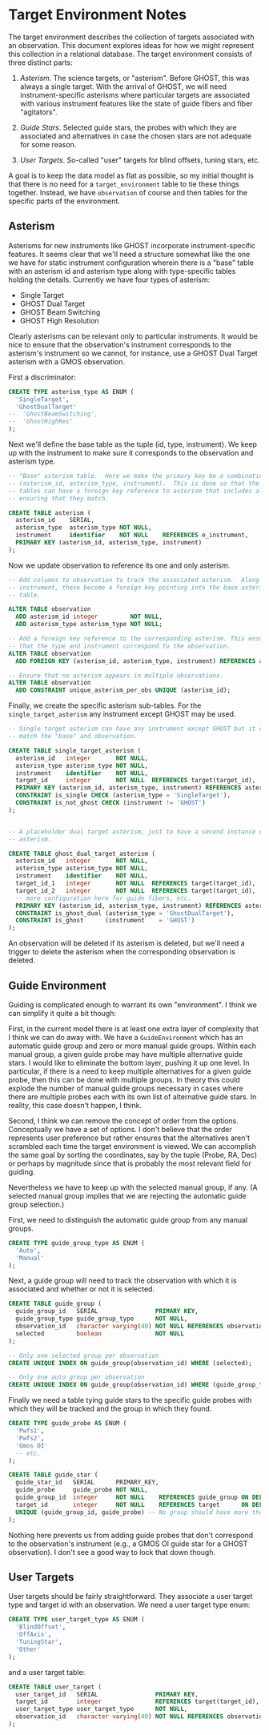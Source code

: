 
# Target Environment Notes

The target environment describes the collection of targets associated with an observation.  This document explores ideas for how we might represent this collection in a relational database. The target environment consists of three distinct parts:

1. _Asterism_. The science targets, or "asterism".  Before GHOST, this was always a single target. With the arrival of GHOST, we will need instrument-specific asterisms where particular targets are associated with various instrument features like the state of guide fibers and fiber "agitators".

2. _Guide Stars_. Selected guide stars, the probes with which they are associated and alternatives in case the chosen stars are not adequate for some reason. 

3. _User Targets_. So-called "user" targets for blind offsets, tuning stars, etc.

A goal is to keep the data model as flat as possible, so my initial thought is that there is no need for a `target_environment` table to tie these things together.  Instead, we have `observation` of course and then tables for the specific parts of the environment.


## Asterism

Asterisms for new instruments like GHOST incorporate instrument-specific features.  It seems clear that we'll need a structure somewhat like the one we have for static instrument configuration wherein there is a "base" table with an asterism id and asterism type along with type-specific tables holding the details.  Currently we have four types of asterism:

* Single Target
* GHOST Dual Target
* GHOST Beam Switching 
* GHOST High Resolution

Clearly asterisms can be relevant only to particular instruments.  It would be nice to ensure that the observation's instrument corresponds to the asterism's instrument so we cannot, for instance, use a GHOST Dual Target asterism with a GMOS observation.

First a discriminator:

```sql
CREATE TYPE asterism_type AS ENUM (
  'SingleTarget',
  'GhostDualTarget'
--  'GhostBeamSwitching',
--  'GhostHighRes'
);
```

Next we'll define the base table as the tuple (id, type, instrument).  We keep up with the instrument to make sure it corresponds to the observation and asterism type.


```sql
-- "Base" asterism table.  Here we make the primary key be a combination of
-- (asterism_id, asterism_type, instrument).  This is done so that the sub-
-- tables can have a foreign key reference to asterism that includes all three,
-- ensuring that they match.

CREATE TABLE asterism (
  asterism_id    SERIAL,
  asterism_type  asterism_type NOT NULL,
  instrument     identifier    NOT NULL    REFERENCES e_instrument,
  PRIMARY KEY (asterism_id, asterism_type, instrument)
);
```

Now we update observation to reference its one and only asterism.

```sql
-- Add columns to observation to track the associated asterism.  Along with
-- instrument, these become a foreign key pointing into the base asterism
-- table.

ALTER TABLE observation
  ADD asterism_id integer         NOT NULL,
  ADD asterism_type asterism_type NOT NULL;

-- Add a foreign key reference to the corresponding asterism. This ensures
-- that the type and instrument correspond to the observation.
ALTER TABLE observation
  ADD FOREIGN KEY (asterism_id, asterism_type, instrument) REFERENCES asterism ON DELETE CASCADE;

-- Ensure that no asterism appears in multiple observations.
ALTER TABLE observation
  ADD CONSTRAINT unique_asterism_per_obs UNIQUE (asterism_id);
```

Finally, we create the specific asterism sub-tables.  For the `single_target_asterism` any instrument except GHOST may be used.

```sql
-- Single target asterism can have any instrument except GHOST but it should
-- match the "base" and observation.

CREATE TABLE single_target_asterism (
  asterism_id   integer       NOT NULL,
  asterism_type asterism_type NOT NULL,
  instrument    identifier    NOT NULL,
  target_id     integer       NOT NULL  REFERENCES target(target_id),
  PRIMARY KEY (asterism_id, asterism_type, instrument) REFERENCES asterism ON DELETE CASCADE,
  CONSTRAINT is_single CHECK (asterism_type = 'SingleTarget'),
  CONSTRAINT is_not_ghost CHECK (instrument != 'GHOST')
);


-- A placeholder dual target asterism, just to have a second instance of
-- asterism.

CREATE TABLE ghost_dual_target_asterism (
  asterism_id   integer       NOT NULL,
  asterism_type asterism_type NOT NULL,
  instrument    identifier    NOT NULL,
  target_id_1   integer       NOT NULL  REFERENCES target(target_id),
  target_id_2   integer       NOT NULL  REFERENCES target(target_id),
  -- more configuration here for guide fibers, etc.
  PRIMARY KEY (asterism_id, asterism_type, instrument) REFERENCES asterism ON DELETE CASCADE,
  CONSTRAINT is_ghost_dual (asterism_type = 'GhostDualTarget'),
  CONSTRAINT is_ghost      (instrument    = 'GHOST')
);
```

An observation will be deleted if its asterism is deleted, but we'll need a trigger to delete the asterism when the corresponding observation is deleted.


## Guide Environment

Guiding is complicated enough to warrant its own "environment".  I think we can simplify it quite a bit though:

First, in the current model there is at least one extra layer of complexity that I think we can do away with.  We have a `GuideEnvironment` which has an automatic guide group and zero or more manual guide groups.  Within each manual group, a given guide probe may have multiple alternative guide stars.  I would like to eliminate the bottom layer, pushing it up one level.  In particular, if there is a need to keep multiple alternatives for a given guide probe, then this can be done with multiple groups.  In theory this could explode the number of manual guide groups necessary in cases where there are multiple probes each with its own list of alternative guide stars. In reality, this case doesn't happen, I think.

Second, I think we can remove the concept of order from the options.  Conceptually we have a set of options.  I don't believe that the order represents user preference but rather ensures that the alternatives aren't scrambled each time the target environment is viewed.  We can accomplish the same goal by sorting the coordinates, say by the tuple (Probe, RA, Dec) or perhaps by magnitude since that is probably the most relevant field for guiding.

Nevertheless we have to keep up with the selected manual group, if any.  (A selected manual group implies that we are rejecting the automatic guide group selection.)

First, we need to distinguish the automatic guide group from any manual groups.

```sql
CREATE TYPE guide_group_type AS ENUM (
  'Auto',
  'Manual'
);
```

Next, a guide group will need to track the observation with which it is associated and whether or not it is selected.

```sql
CREATE TABLE guide_group (
  guide_group_id   SERIAL                PRIMARY KEY,
  guide_group_type guide_group_type      NOT NULL,
  observation_id   character varying(40) NOT NULL REFERENCES observation ON DELETE CASCADE,
  selected         boolean               NOT NULL
);

-- Only one selected group per observation
CREATE UNIQUE INDEX ON guide_group(observation_id) WHERE (selected);

-- Only one auto group per observation
CREATE UNIQUE INDEX ON guide_group(observation_id) WHERE (guide_group_type = 'Auto');
```

Finally we need a table tying guide stars to the specific guide probes with which they will be tracked and the group in which they found.

```sql
CREATE TYPE guide_probe AS ENUM (
  'Pwfs1',
  'Pwfs2',
  'Gmos OI'
  -- etc.
);

CREATE TABLE guide_star (
  guide_star_id   SERIAL      PRIMARY_KEY,
  guide_probe     guide_probe NOT NULL,
  guide_group_id  integer     NOT NULL    REFERENCES guide_group ON DELETE CASCADE,
  target_id       integer     NOT NULL    REFERENCES target      ON DELETE CASCADE,
  UNIQUE (guide_group_id, guide_probe) -- No group should have more than one guide star assigned to a particular probe
);
```

Nothing here prevents us from adding guide probes that don't correspond to the observation's instrument (e.g., a GMOS OI guide star for a GHOST observation).  I don't see a good way to lock that down though.



## User Targets

User targets should be fairly straightforward.  They associate a user target type and target id with an observation. We need a user target type enum:

```sql
CREATE TYPE user_target_type AS ENUM (
  'BlindOffset',
  'OffAxis',
  'TuningStar',
  'Other' 
);
```

and a user target table:

```sql
CREATE TABLE user_target (
  user_target_id   SERIAL                PRIMARY KEY,
  target_id        integer               REFERENCES target(target_id),
  user_target_type user_target_type      NOT NULL,
  observation_id   character varying(40) NOT NULL REFERENCES observation ON DELETE CASCADE
);
```


